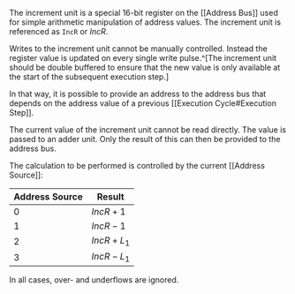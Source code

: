 The increment unit is a special 16-bit register on the [[Address Bus]] used for simple arithmetic manipulation of address values. The increment unit is referenced as `IncR` or $IncR$.

Writes to the increment unit cannot be manually controlled. Instead the register value is updated on every single write pulse.^[The increment unit should be double buffered to ensure that the new value is only available at the start of the subsequent execution step.]

In that way, it is possible to provide an address to the address bus that depends on the address value of a previous [[Execution Cycle#Execution Step]].

The current value of the increment unit cannot be read directly. The value is passed to an adder unit. Only the result of this can then be provided to the address bus.

The calculation to be performed is controlled by the current [[Address Source]]:

| Address Source | Result       |
| -------------- | ------------ |
| 0              | $IncR + 1$   |
| 1              | $IncR - 1$   |
| 2              | $IncR + L_1$ |
| 3              | $IncR - L_1$ |
In all cases, over- and underflows are ignored.
